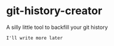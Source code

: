 git-history-creator
===================

A silly little tool to backfill your git history

`I'll write more later`
